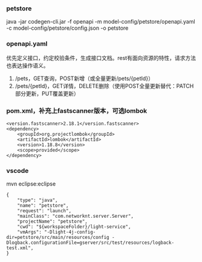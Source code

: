 ### petstore
java -jar codegen-cli.jar -f openapi -m model-config/petstore/openapi.yaml -c model-config/petstore/config.json -o petstore

### openapi.yaml
优先定义接口，约定校验条件，生成接口文档。rest有面向资源的特性，请求方法也表达操作语义。

1. /pets，GET查询，POST新增（或全量更新/pets/{petId}）
2. /pets/{petId}，GET详情，DELETE删除（使用POST全量更新替代：PATCH部分更新，PUT覆盖更新）

### pom.xml，补充上fastscanner版本，可选lombok
```
<version.fastscanner>2.18.1</version.fastscanner>
<dependency>
    <groupId>org.projectlombok</groupId>
    <artifactId>lombok</artifactId>
    <version>1.18.8</version>
    <scope>provided</scope>
</dependency>
```

### vscode
mvn eclipse:eclipse
```
{
    "type": "java",
    "name": "petstore",
    "request": "launch",
    "mainClass": "com.networknt.server.Server",
    "projectName": "petstore",
    "cwd": "${workspaceFolder}/light-service",
    "vmArgs": "-Dlight-4j-config-dir=petstore/src/main/resources/config -Dlogback.configurationFile=gserver/src/test/resources/logback-test.xml",
}
```
